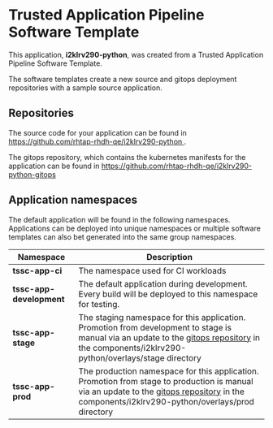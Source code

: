 # Trusted Application Pipeline Software Template

This application, **i2klrv290-python**, was created from a Trusted Application Pipeline Software Template.

The software templates create a new source and gitops deployment repositories with a sample source application. 

## Repositories

The source code for your application can be found in [https://github.com/rhtap-rhdh-qe/i2klrv290-python ](https://github.com/rhtap-rhdh-qe/i2klrv290-python ).
 
The gitops repository, which contains the kubernetes manifests for the application can be found in 
[https://github.com/rhtap-rhdh-qe/i2klrv290-python-gitops ](https://github.com/rhtap-rhdh-qe/i2klrv290-python-gitops ) 

## Application namespaces 

The default application will be found in the following namespaces. Applications can be deployed into unique namespaces or multiple software templates can also bet generated into the same group namespaces.  

|  Namespace   |  Description   |  
| -------- | -------- |
| **tssc-app-ci** | The namespace used for CI workloads |
| **tssc-app-development** | The default application during development. Every build will be deployed to this namespace for testing. |
| **tssc-app-stage** | The staging namespace for this application. Promotion from development to stage is manual via an update to the [gitops repository](https://github.com/rhtap-rhdh-qe/i2klrv290-python-gitops ) in the components/i2klrv290-python/overlays/stage directory |
| **tssc-app-prod** | The production namespace for this application. Promotion from stage to production is manual via an update to the [gitops repository](https://github.com/rhtap-rhdh-qe/i2klrv290-python-gitops ) in the components/i2klrv290-python/overlays/prod directory |